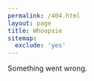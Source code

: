 ```yaml
---
permalink: /404.html
layout: page
title: Whoopsie
sitemap:
  exclude: 'yes'
---
```


Something went wrong.
